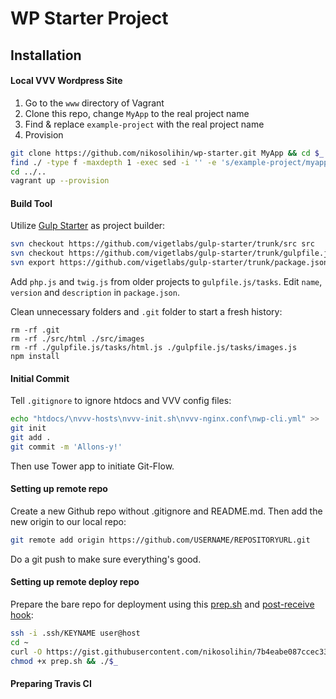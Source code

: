 # WP Starter Project

## Installation
#### Local VVV Wordpress Site
1. Go to the `www` directory of Vagrant
2. Clone this repo, change `MyApp` to the real project name
3. Find & replace `example-project` with the real project name
4. Provision
```bash
git clone https://github.com/nikosolihin/wp-starter.git MyApp && cd $_
find ./ -type f -maxdepth 1 -exec sed -i '' -e 's/example-project/myapp/g' {} \;
cd ../..
vagrant up --provision
```

#### Build Tool
Utilize [Gulp Starter](https://github.com/vigetlabs/gulp-starter) as project builder:
```bash
svn checkout https://github.com/vigetlabs/gulp-starter/trunk/src src
svn checkout https://github.com/vigetlabs/gulp-starter/trunk/gulpfile.js gulpfile.js
svn export https://github.com/vigetlabs/gulp-starter/trunk/package.json
```
Add `php.js` and `twig.js` from older projects to `gulpfile.js/tasks`. Edit `name`, `version` and `description` in `package.json`.

Clean unnecessary folders and `.git` folder to start a fresh history:
```
rm -rf .git
rm -rf ./src/html ./src/images
rm -rf ./gulpfile.js/tasks/html.js ./gulpfile.js/tasks/images.js
npm install
```

#### Initial Commit
Tell `.gitignore` to ignore htdocs and VVV config files:
```bash
echo "htdocs/\nvvv-hosts\nvvv-init.sh\nvvv-nginx.conf\nwp-cli.yml" >> .gitignore # We can now ignore the destination folder after vagrant provision
git init
git add .
git commit -m 'Allons-y!'
```
Then use Tower app to initiate Git-Flow.

#### Setting up remote repo
Create a new Github repo without .gitignore and README.md. Then add the new origin to our local repo:
```bash
git remote add origin https://github.com/USERNAME/REPOSITORYURL.git
```
Do a git push to make sure everything's good.

#### Setting up remote deploy repo
Prepare the bare repo for deployment using this [prep.sh](https://gist.github.com/nikosolihin/7b4eabe087ccec339eca6d8e60d1c56f#file-prep-sh-L5) and [post-receive hook](https://gist.github.com/nikosolihin/63b1c0fc19aaff935f53f3aafdb393e9):
```bash
ssh -i .ssh/KEYNAME user@host
cd ~
curl -O https://gist.githubusercontent.com/nikosolihin/7b4eabe087ccec339eca6d8e60d1c56f/raw/7e433ce5a235e1b150d2eeb2fec9c1f0d664b42a/prep.sh
chmod +x prep.sh && ./$_
```

#### Preparing Travis CI
